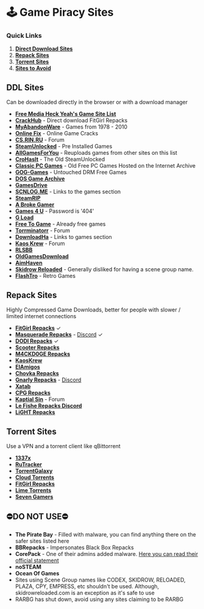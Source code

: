 # 🕹️ Game Piracy Sites

### Quick Links

1. [**Direct Download Sites**](#ddl-sites)
2. [**Repack Sites**](#repack-sites)
3. [**Torrent Sites**](#torrent-sites)
4. [**Sites to Avoid**](#avoid)

## DDL Sites

Can be downloaded directly in the browser or with a download manager

- [**Free Media Heck Yeah's Game Site List**](https://reddit.com/r/FREEMEDIAHECKYEAH/wiki/games#wiki.25BAdownloadgames)
- [**CrackHub**](https://crackhub.site) - Direct download FitGirl Repacks
- [**MyAbandonWare**](https://myabandonware.com) - Games from 1978 - 2010
- [**Online Fix**](https://online-fix.me) - Online Game Cracks
- [**CS.RIN.RU**](https://cs.rin.ru) - Forum
- [**SteamUnlocked**](https://steamunlocked.net) - Pre Installed Games
- [**AllGamesForYou**](https://gamesforyou.co) - Reuploads games from other sites on this list
- [**CroHasIt**](https://crohasit.net) - The Old SteamUnlocked
- [**Classic PC Games**](https://archive.org/details/classicpcgames) - Old Free PC Games Hosted on the Internet Archive
- [**GOG-Games**](https://gog-games.com) - Untouched DRM Free Games
- [**DOS Game Archive**](https://dosgamesarchive.com)
- [**GamesDrive**](https://gamesdrive.net)
- [**SCNLOG.ME**](https://scnlog.me/games) - Links to the games section
- [**SteamRIP**](https://steamrip.com)
- [**A Broke Gamer**](https://abrokegamer.com)
- [**Games 4 U**](https://g4u.to) - Password is '404'
- [**G Load**](https://gload.to)
- [**Free To Game**](https://freetogame.com/games) - Already free games
- [**Torrminatorr**](https://forum.torrminatorr.com) - Forum
- [**DownloadHa**](https://downloadha.com/category/%d8%a8%d8%a7%d8%b2%db%8c-%da%a9%d8%a7%d9%85%d9%be%db%8c%d9%88%d8%aa%d8%b1-pc-computer-game/) - Links to games section
- [**Kaos Krew**](https://kaoskrew.org) - Forum
- [**RLSBB**](https://rlsbb.ru)
- [**OldGamesDownload**](https://oldgamesdownload.com)
- [**AimHaven**](https://aimhaven.com)
- [**Skidrow Reloaded**](https://skidrowreloaded.com) - Generally disliked for having a scene group name.
- [**FlashTro**](https://flashtro.com) - Retro Games

## Repack Sites

Highly Compressed Game Downloads, better for people with slower / limited internet connections

- [**FitGirl Repacks**](http://fitgirl-repacks.site) ✓
- [**Masquerade Repacks**](https://masquerade.site) - [Discord](https://discord.com/invite/HP5sQ6c) ✓
- [**DODI Repacks**](http://dodi-repacks.site) ✓
- [**Scooter Repacks**](https://scooter-repacks.site)
- [**M4CKD0GE Repacks**](https://m4ckd0ge-repacks.me)
- [**KaosKrew**](https://kaoskrew.org)
- [**ElAmigos**](https://elamigos.site)
- [**Chovka Repacks**](https://repack.info)
- [**Gnarly Repacks**](https://gnarly-repacks.site) - [Discord](https://discord.com/invite/yksnVtK6)
- [**Xatab**](https://m.byxatab.com)
- [**CPG Repacks**](https://cpgrepacks.site)
- [**Kaptial Sin**](https://www.kapitalsin.com/forum) - Forum
- [**Le Fishe Repacks Discord**](https://discord.gg/W3MfGDXhAS)
- [**LiGHT Repacks**](https://drive.google.com/drive/folders/1q4lRUnwVhMQuakl1yM8OH1Je992LpXE)

## Torrent Sites

Use a VPN and a torrent client like qBittorrent

- [**1337x**](https://1337x.to)
- [**RuTracker**](http://rutracker.org)
- [**TorrentGalaxy**](https://torrentgalaxy.to)
- [**Cloud Torrents**](https://cloudtorrents.com)
- [**FitGirl Repacks**](http://fitgirl-repacks.site)
- [**Lime Torrents**](https://limetorrents.lol)
- [**Seven Gamers**](https://seven-gamers.com)

## ⛔DO NOT USE⛔

- **The Pirate Bay** - Filled with malware, you can find anything there on the safer sites listed here
- **BBRepacks** - Impersonates Black Box Repacks
- **CorePack** - One of their admins added malware. [Here you can read their official statement](https://old.reddit.com/r/CrackWatch/comments/8wuyyk/oursincereapologiestoeveryonecorepack/)
- **noSTEAM**
- **Ocean Of Games**
- Sites using Scene Group names like CODEX, SKIDROW, RELOADED, PLAZA, CPY, EMPRESS, etc shouldn't be used. Although, skidrowreloaded.com is an exception as it's safe to use
- RARBG has shut down, avoid using any sites claiming to be RARBG
